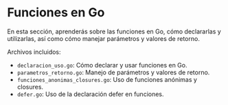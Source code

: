 # Funciones en Go

En esta sección, aprenderás sobre las funciones en Go, cómo declararlas y utilizarlas, así como cómo manejar parámetros y valores de retorno.

Archivos incluidos:

- `declaracion_uso.go`: Cómo declarar y usar funciones en Go.
- `parametros_retorno.go`: Manejo de parámetros y valores de retorno.
- `funciones_anonimas_closures.go`: Uso de funciones anónimas y closures.
- `defer.go`: Uso de la declaración defer en funciones.
